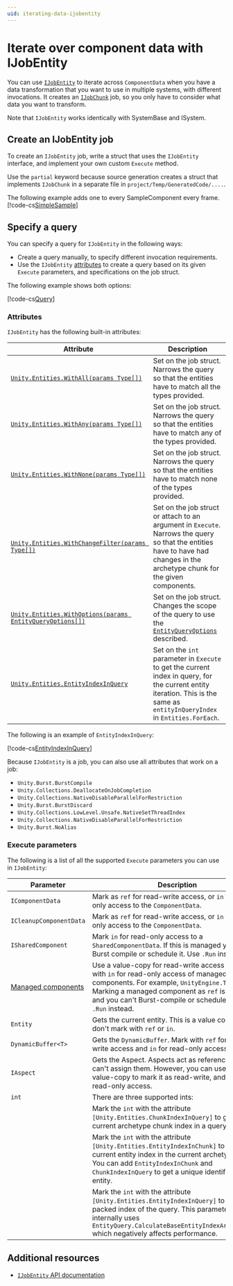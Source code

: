 ```yaml
---
uid: iterating-data-ijobentity
---
```


# Iterate over component data with IJobEntity

You can use [`IJobEntity`](xref:Unity.Entities.IJobEntity) to iterate across `ComponentData` when you have a data transformation that you want to use in multiple systems, with different invocations. It creates an [`IJobChunk`](xref:Unity.Entities.IJobChunk) job, so you only have to consider what data you want to transform.

Note that `IJobEntity` works identically with SystemBase and ISystem. 

## Create an IJobEntity job

To create an `IJobEntity` job, write a struct that uses the `IJobEntity` interface, and implement your own custom `Execute` method. 

Use the `partial` keyword because source generation creates a struct that implements `IJobChunk` in a separate file in `project/Temp/GeneratedCode/....`.

The following example adds one to every SampleComponent every frame.
[!code-cs[SimpleSample](../DocCodeSamples.Tests/JobEntityExamples.cs#SimpleSample)]

## Specify a query

You can specify a query for `IJobEntity` in the following ways:

* Create a query manually, to specify different invocation requirements.
* Use the `IJobEntity` [attributes](#attributes) to create a query based on its given `Execute` parameters, and specifications on the job struct.

The following example shows both options:

[!code-cs[Query](../DocCodeSamples.Tests/JobEntityExamples.cs#Query)]

### Attributes

`IJobEntity` has the following built-in attributes:

|**Attribute**|**Description**|
|---|---|
|[`Unity.Entities.WithAll(params Type[])`](xref:Unity.Entities.WithAllAttribute)| Set on the job struct. Narrows the query so that the entities have to match all the types provided.|
|[`Unity.Entities.WithAny(params Type[])`](xref:Unity.Entities.WithAnyAttribute)| Set on the job struct. Narrows the query so that the entities have to match any of the types provided.|
|[`Unity.Entities.WithNone(params Type[])`](xref:Unity.Entities.WithNoneAttribute)| Set on the job struct. Narrows the query so that the entities have to match none of the types provided.|
|[`Unity.Entities.WithChangeFilter(params Type[])`](xref:Unity.Entities.WithChangeFilterAttribute)| Set on the job struct or attach to an argument in `Execute`. Narrows the query so that the entities have to have had changes in the archetype chunk for the given components.|
|[`Unity.Entities.WithOptions(params EntityQueryOptions[])`](xref:Unity.Entities.WithOptionsAttribute)| Set on the job struct. Changes the scope of the query to use the [`EntityQueryOptions`](xref:Unity.Entities.SystemBase.Entities) described.|
|[`Unity.Entities.EntityIndexInQuery`](xref:Unity.Entities.EntityIndexInQuery)|  Set on the `int` parameter in `Execute` to get the current index in query, for the current entity iteration. This is the same as `entityInQueryIndex` in `Entities.ForEach`.|

The following is an example of `EntityIndexInQuery`:

[!code-cs[EntityIndexInQuery](../DocCodeSamples.Tests/JobEntityExamples.cs#EntityIndexInQuery)]

Because `IJobEntity` is a job, you can also use all attributes that work on a job:

* `Unity.Burst.BurstCompile`
* `Unity.Collections.DeallocateOnJobCompletion`
* `Unity.Collections.NativeDisableParallelForRestriction`
* `Unity.Burst.BurstDiscard`
* `Unity.Collections.LowLevel.Unsafe.NativeSetThreadIndex` 
* `Unity.Collections.NativeDisableParallelForRestriction`
* `Unity.Burst.NoAlias`

### Execute parameters

The following is a list of all the supported `Execute` parameters you can use in `IJobEntity`:

|**Parameter**|**Description**|
|---|---|
|`IComponentData`| Mark as `ref` for read-write access, or `in` for read-only access to the `ComponentData`.|
|`ICleanupComponentData`|Mark as `ref` for read-write access, or `in` for read-only access to the `ComponentData`.|
|`ISharedComponent`| Mark `in` for read-only access to a `SharedComponentData`. If this is managed you can't Burst compile or schedule it. Use `.Run` instead.|
|[Managed components](components-managed.md)| Use a value-copy for read-write access or mark with `in` for read-only access of managed components. For example, `UnityEngine.Transform`. Marking a managed component as `ref` is an error, and you can't Burst-compile or schedule it. Use `.Run` instead.|
|`Entity`| Gets the current entity. This is a value copy only, so don't mark with `ref` or `in`.|
|`DynamicBuffer<T>`| Gets the `DynamicBuffer`. Mark with `ref` for read-write access and `in` for read-only access.|
|`IAspect`| Gets the Aspect. Aspects act as references so you can't assign them. However, you can use `ref` and value-copy to mark it as read-write, and `in` for read-only access.|
|`int`| There are three supported ints:|
|| Mark the `int` with the attribute `[Unity.Entities.ChunkIndexInQuery]` to get the current archetype chunk index in a query.  |
||Mark the `int` with the attribute `[Unity.Entities.EntityIndexInChunk]` to get the current entity index in the current archetype chunk. You can add `EntityIndexInChunk` and `ChunkIndexInQuery` to get a unique identifier per entity.|
||Mark the `int` with the attribute `[Unity.Entities.EntityIndexInQuery]` to get the packed index of the query. This parameter internally uses `EntityQuery.CalculateBaseEntityIndexArray[Async]` which negatively affects performance.|


## Additional resources

* [`IJobEntity` API documentation](xref:Unity.Entities.IJobEntity)